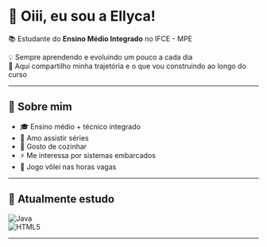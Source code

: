 # 🌸 Oiii, eu sou a Ellyca!  

📚 Estudante do **Ensino Médio Integrado** no IFCE - MPE

💡 Sempre aprendendo e evoluindo um pouco a cada dia  
🌸 Aqui compartilho minha trajetória e o que vou construindo ao longo do curso 

---
## 🌟 Sobre mim  
- 🎓 Ensino médio + técnico integrado  
- 🍿 Amo assistir séries  
- 🍳 Gosto de cozinhar  
- ⚡ Me interessa por sistemas embarcados  
- 🏐 Jogo vôlei nas horas vagas  

---

## 📘 Atualmente estudo

![Java](https://img.shields.io/badge/Java-ED8B00?style=for-the-badge&logo=openjdk&logoColor=white)  
![HTML5](https://img.shields.io/badge/HTML5-E34F26?style=for-the-badge&logo=html5&logoColor=white)  

---

